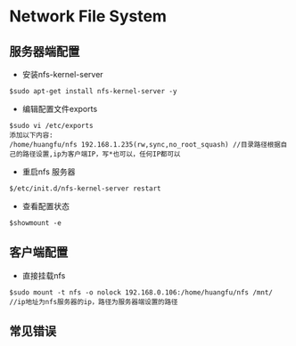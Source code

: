 # Network File System

## 服务器端配置

* 安装nfs-kernel-server

```
$sudo apt-get install nfs-kernel-server -y
```

* 编辑配置文件exports

```
$sudo vi /etc/exports
添加以下内容:
/home/huangfu/nfs 192.168.1.235(rw,sync,no_root_squash) //目录路径根据自己的路径设置,ip为客户端IP，写*也可以，任何IP都可以
```

* 重启nfs 服务器


```
$/etc/init.d/nfs-kernel-server restart
```

* 查看配置状态

```
$showmount -e
```

## 客户端配置

* 直接挂载nfs

```
$sudo mount -t nfs -o nolock 192.168.0.106:/home/huangfu/nfs /mnt/   //ip地址为nfs服务器的ip，路径为服务器端设置的路径
```

## 常见错误


